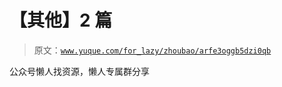 # 【其他】2 篇

> 原文：[`www.yuque.com/for_lazy/zhoubao/arfe3oggb5dzi0qb`](https://www.yuque.com/for_lazy/zhoubao/arfe3oggb5dzi0qb)

公众号懒人找资源，懒人专属群分享